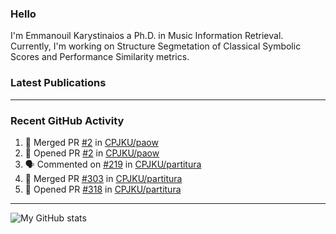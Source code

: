 ### Hello

I'm Emmanouil Karystinaios a Ph.D. in Music Information Retrieval.
Currently, I'm working on Structure Segmetation of Classical Symbolic Scores and Performance Similarity metrics.


### Latest Publications

<!-- BLOG-POST-LIST:START -->
<!-- BLOG-POST-LIST:END -->

---

### Recent GitHub Activity
  
<!--START_SECTION:activity-->
1. 🎉 Merged PR [#2](https://github.com/CPJKU/paow/pull/2) in [CPJKU/paow](https://github.com/CPJKU/paow)
2. 💪 Opened PR [#2](https://github.com/CPJKU/paow/pull/2) in [CPJKU/paow](https://github.com/CPJKU/paow)
3. 🗣 Commented on [#219](https://github.com/CPJKU/partitura/issues/219#issuecomment-1731483607) in [CPJKU/partitura](https://github.com/CPJKU/partitura)
4. 🎉 Merged PR [#303](https://github.com/CPJKU/partitura/pull/303) in [CPJKU/partitura](https://github.com/CPJKU/partitura)
5. 💪 Opened PR [#318](https://github.com/CPJKU/partitura/pull/318) in [CPJKU/partitura](https://github.com/CPJKU/partitura)
<!--END_SECTION:activity-->

---

![My GitHub stats](https://github-readme-stats.vercel.app/api?username=manoskary&show_icons=true&theme=radical)


<!--
**manoskary/manoskary** is a ✨ _special_ ✨ repository because its `README.md` (this file) appears on your GitHub profile.

Here are some ideas to get you started:

- 🔭 I’m currently working on ...
- 🌱 I’m currently learning ...
- 👯 I’m looking to collaborate on ...
- 🤔 I’m looking for help with ...
- 💬 Ask me about ...
- 📫 How to reach me: ...
- 😄 Pronouns: ...
- ⚡ Fun fact: ...
-->
